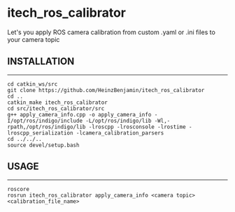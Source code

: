 # itech_ros_calibrator
Let's you apply ROS camera calibration from custom .yaml or .ini files to your camera topic

## INSTALLATION
-----
```
cd catkin_ws/src
git clone https://github.com/HeinzBenjamin/itech_ros_calibrator
cd ..
catkin_make itech_ros_calibrator
cd src/itech_ros_calibrator/src
g++ apply_camera_info.cpp -o apply_camera_info -I/opt/ros/indigo/include -L/opt/ros/indigo/lib -Wl,-rpath,/opt/ros/indigo/lib -lroscpp -lrosconsole -lrostime -lroscpp_serialization -lcamera_calibration_parsers
cd ../../..
source devel/setup.bash
```

## USAGE
-----
```
roscore
rosrun itech_ros_calibrator apply_camera_info <camera topic> <calibration_file_name>
```

